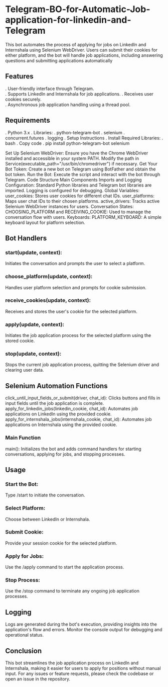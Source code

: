 # Telegram-BO-for-Automatic-Job-application-for-linkedin-and-Telegram
This bot automates the process of applying for jobs on LinkedIn and Internshala using Selenium WebDriver. Users can submit their cookies for either platform, and the bot will handle job applications, including answering questions and submitting applications automatically
## Features 
. User-friendly interface through Telegram.  
. Supports LinkedIn and Internshala for job applications.
. Receives user cookies securely.  
. Asynchronous job application handling using a thread pool.

## Requirements
. Python 3.x
. Libraries:
. python-telegram-bot
. selenium
. concurrent.futures
. logging
. Setup Instructions
. Install Required Libraries:
. bash
. Copy code
. pip install python-telegram-bot selenium


Set Up Selenium WebDriver:
Ensure you have the Chrome WebDriver installed and accessible in your system PATH.
Modify the path in Service(executable_path="/usr/bin/chromedriver") if necessary.
Get Your Bot Token:
Create a new bot on Telegram using BotFather and obtain the bot token.
Run the Bot:
Execute the script and interact with the bot through Telegram.
Code Structure
Main Components
Imports and Logging Configuration:
Standard Python libraries and Telegram bot libraries are imported.
Logging is configured for debugging.
Global Variables:
user_cookies: Stores user cookies for different chat IDs.
user_platforms: Maps user chat IDs to their chosen platforms.
active_drivers: Tracks active Selenium WebDriver instances for users.
Conversation States:
CHOOSING_PLATFORM and RECEIVING_COOKIE: Used to manage the conversation flow with users.
Keyboards:
PLATFORM_KEYBOARD: A simple keyboard layout for platform selection.
## Bot Handlers
### start(update, context):
Initiates the conversation and prompts the user to select a platform.
### choose_platform(update, context):
Handles user platform selection and prompts for cookie submission.
### receive_cookies(update, context):
Receives and stores the user's cookie for the selected platform.
### apply(update, context):
Initiates the job application process for the selected platform using the stored cookie.
### stop(update, context):
Stops the current job application process, quitting the Selenium driver and clearing user data.

## Selenium Automation Functions
click_until_input_fields_or_submit(driver, chat_id):
Clicks buttons and fills in input fields until the job application is complete.
apply_for_linkedin_jobs(linkedin_cookie, chat_id):
Automates job applications on LinkedIn using the provided cookie.
apply_for_internshala_jobs(internshala_cookie, chat_id):
Automates job applications on Internshala using the provided cookie.
### Main Function
main():
Initializes the bot and adds command handlers for starting conversations, applying for jobs, and stopping processes.
## Usage

### Start the Bot:
Type /start to initiate the conversation.
### Select Platform:
Choose between LinkedIn or Internshala.
### Submit Cookie:
Provide your session cookie for the selected platform.
### Apply for Jobs:
Use the /apply command to start the application process.
### Stop Process:
Use the /stop command to terminate any ongoing job application processes.

## Logging

Logs are generated during the bot's execution, providing insights into the application's flow and errors. Monitor the console output for debugging and operational status.
## Conclusion
This bot streamlines the job application process on LinkedIn and Internshala, making it easier for users to apply for positions without manual input. For any issues or feature requests, please check the codebase or open an issue in the repository.
